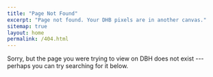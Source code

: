 ```yaml
---
title: "Page Not Found"
excerpt: "Page not found. Your DHB pixels are in another canvas."
sitemap: true
layout: home
permalink: /404.html
---
```


Sorry, but the page you were trying to view on DBH does not exist --- perhaps you can try searching for it below.

<script>
  var GOOG_FIXURL_LANG = 'en';
  var GOOG_FIXURL_SITE = '{{ site.url }}'
</script>
<script src="https://linkhelp.clients.google.com/tbproxy/lh/wm/fixurl.js">
</script>

